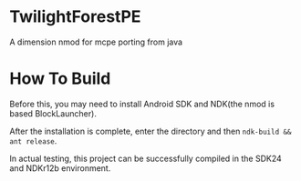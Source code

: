 # TwilightForestPE
A dimension nmod for mcpe porting from java

# How To Build
Before this, you may need to install Android SDK and NDK(the nmod is based BlockLauncher).

After the installation is complete, enter the directory and then `ndk-build && ant release`.

In actual testing, this project can be successfully compiled in the SDK24 and NDKr12b environment.
